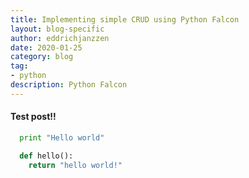 ```yaml
---
title: Implementing simple CRUD using Python Falcon
layout: blog-specific
author: eddrichjanzzen
date: 2020-01-25
category: blog
tag: 
- python
description: Python Falcon
---
```


#### Test post!!

```python
  print "Hello world"

  def hello():
    return "hello world!" 
```